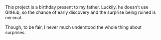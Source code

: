 This project is a birthday present to my father.
Luckily, he doesn't use GitHub, so the chance of
early discovery and the surprise being ruined is
minimal.

Though, to be fair, I never much understood the
whole thing about surprises.

